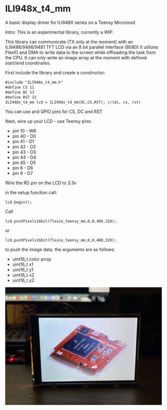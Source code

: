 # ILI948x_t4_mm
A basic display driver for ILI948X series on a Teensy Micromod

Intro:
This is an experimental library, currently a WIP.

This library can communicate (TX only at the moment) with an ILI9488/9486/9481 TFT LCD via an 8 bit parallel interface (8080)
It utilizes FlexIO and DMA to write data to the screen while offloading the task from the CPU.
It can only write an image array at the moment with defined start/end coordinates.

First include the library and create a constructor:
```
#include "ILI948x_t4_mm.h"
#define CS 11
#define DC 13
#define RST 12
ILI948x_t4_mm lcd = ILI948x_t4_mm(DC,CS,RST); //(dc, cs, rst)
```
You can use and GPIO pins for CS, DC and RST

Next, wire up your LCD - use Teensy pins:
* pin 10 - WR
* pin 40 - D0
* pin 41 - D1
* pin 42 - D2
* pin 43 - D3
* pin 44 - D4
* pin 45 - D5
* pin 6 - D6
* pin 9 - D7
   
Wire the RD pin on the LCD to 3.3v

in the setup function call:
```
lcd.begin();
```

Call 
```
lcd.pushPixels16bit(flexio_teensy_mm,0,0,480,320);
```
or
```
lcd.pushPixels16bit(flexio_teensy_mm,0,0,480,320);
```
to push the image data.
the arguments are as follows:
* uint16_t color array
* uint16_t x1
* uint16_t y1
* uint16_t x2
* uint16_t y2

![Image of TFT with Teensy MM image](https://github.com/david-res/ILI948x_t4_mm/blob/master/mm_flexio_example.jpg)

